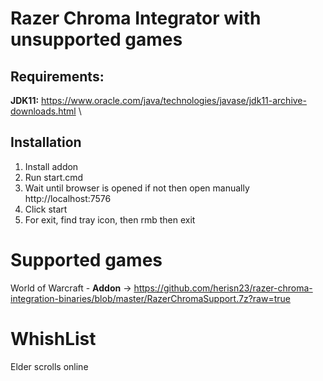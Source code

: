 # Razer Chroma Integrator with unsupported games


## Requirements:

**JDK11:** https://www.oracle.com/java/technologies/javase/jdk11-archive-downloads.html \

## Installation
1) Install addon
2) Run start.cmd
3) Wait until browser is opened if not then open manually http://localhost:7576
4) Click start
5) For exit, find tray icon, then rmb then exit 

# Supported games
World of Warcraft - **Addon** -> https://github.com/herisn23/razer-chroma-integration-binaries/blob/master/RazerChromaSupport.7z?raw=true

# WhishList
Elder scrolls online
